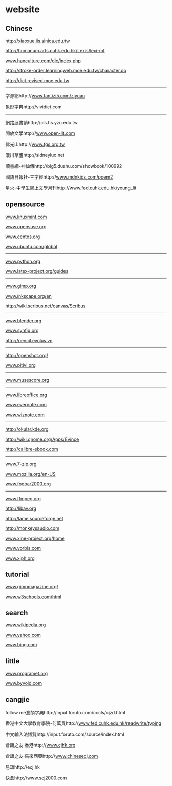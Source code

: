 website
=========

Chinese
---
http://xiaoxue.iis.sinica.edu.tw

http://humanum.arts.cuhk.edu.hk/Lexis/lexi-mf

www.hanculture.com/dic/index.php

http://stroke-order.learningweb.moe.edu.tw/character.do

http://dict.revised.moe.edu.tw

---
字源網http://www.fantizi5.com/ziyuan

象形字典http://vividict.com

---
網路展書讀http://cls.hs.yzu.edu.tw

開放文學http://www.open-lit.com

佛光山http://www.fgs.org.tw

漢川草蘆http://sidneyluo.net

讀書網-神仙傳http://big5.dushu.com/showbook/100992

國語日報社-三字經http://www.mdnkids.com/poem2

星火-中學生網上文學月刊http://www.fed.cuhk.edu.hk/young_lit

opensource
---
www.linuxmint.com

www.opensuse.org

www.centos.org

www.ubuntu.com/global

---
www.python.org

www.latex-project.org/guides

---
www.gimp.org

www.inkscape.org/en

http://wiki.scribus.net/canvas/Scribus

---

www.blender.org

www.synfig.org

http://pencil.evolus.vn

---
http://openshot.org/

www.pitivi.org

---
www.musescore.org

---

www.libreoffice.org

www.evernote.com

www.wiznote.com

---
http://okular.kde.org

http://wiki.gnome.org/Apps/Evince

http://calibre-ebook.com

---
www.7-zip.org

www.mozilla.org/en-US

www.foobar2000.org

---
www.ffmpeg.org

http://libav.org

http://lame.sourceforge.net

http://monkeysaudio.com

www.xine-project.org/home

www.vorbis.com

www.xiph.org

tutorial
---
www.gimpmagazine.org/

www.w3schools.com/html

search
---
www.wikipedia.org

www.yahoo.com

www.bing.com

little
---
www.programet.org

www.byvoid.com


cangjie
---
follow me倉頡字典http://input.foruto.com/cccls/cjzd.html

香港中文大學教育學院-何萬貫http://www.fed.cuhk.edu.hk/readwrite/typing

中文輸入法博覽http://input.foruto.com/source/index.html

倉頡之友‧香港http://www.cjhk.org

倉頡之友‧馬來西亞http://www.chinesecj.com

易頡http://ecj.hk

快倉http://www.scj2000.com

